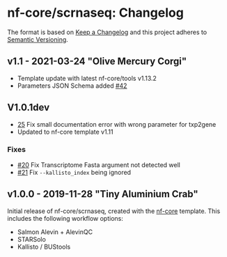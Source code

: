# nf-core/scrnaseq: Changelog

The format is based on [Keep a Changelog](https://keepachangelog.com/en/1.0.0/)
and this project adheres to [Semantic Versioning](https://semver.org/spec/v2.0.0.html).

## v1.1 - 2021-03-24 "Olive Mercury Corgi"

* Template update with latest nf-core/tools v1.13.2
* Parameters JSON Schema added [#42](https://github.com/nf-core/scrnaseq/issues/42)

## V1.0.1dev

* [25](https://github.com/nf-core/scrnaseq/issues/25) Fix small documentation error with wrong parameter for txp2gene
* Updated to nf-core template v1.11

### Fixes

* [#20](https://github.com/nf-core/scrnaseq/issues/20) Fix Transcriptome Fasta argument not detected well
* [#21](https://github.com/nf-core/scrnaseq/issues/21) Fix `--kallisto_index` being ignored

## v1.0.0 - 2019-11-28 "Tiny Aluminium Crab"

Initial release of nf-core/scrnaseq, created with the [nf-core](http://nf-co.re/) template.
This includes the following workflow options:

* Salmon Alevin + AlevinQC
* STARSolo
* Kallisto / BUStools
